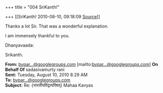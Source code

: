+++
title = "004 SriKanth!"

+++
[[SriKanth!	2010-08-10, 09:18:09 [Source](https://groups.google.com/g/bvparishat/c/g3iB9akz9PY)]]



Thanks a lot Sir. That was a wonderful explanation.

I am immensely thankful to you.



Dhanyavaada:

Srikanth.



**From:** [bvpar...@googlegroups.com]() \[mailto:[bvpar...@googlegroups.com]()\] **On Behalf Of** sadasivamurty rani  
**Sent:** Tuesday, August 10, 2010 8:29 AM  
**To:** [bvpar...@googlegroups.com]()  
**Subject:** Re: {भारतीयविद्वत्परिषत्} Mahaa Kavyas



